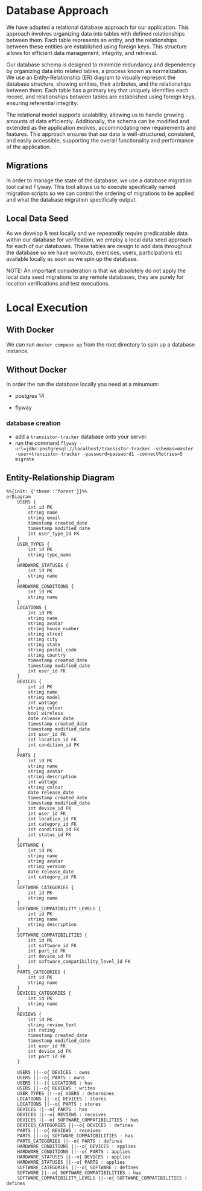 # Database Approach

We have adopted a relational database approach for our application. This approach involves organizing data into tables with defined relationships between them. Each table represents an entity, and the relationships between these entities are established using foreign keys. This structure allows for efficient data management, integrity, and retrieval.

Our database schema is designed to minimize redundancy and dependency by organizing data into related tables, a process known as normalization. We use an Entity-Relationship (ER) diagram to visually represent the database structure, showing entities, their attributes, and the relationships between them. Each table has a primary key that uniquely identifies each record, and relationships between tables are established using foreign keys, ensuring referential integrity.

The relational model supports scalability, allowing us to handle growing amounts of data efficiently. Additionally, the schema can be modified and extended as the application evolves, accommodating new requirements and features. This approach ensures that our data is well-structured, consistent, and easily accessible, supporting the overall functionality and performance of the application.

## Migrations

In order to manage the state of the database, we use a database migration tool called Flyway. This tool allows us to execute specifically named migration scripts so we can control the ordering of migrations to be applied and what the database migration specifically output.

## Local Data Seed

As we develop & test locally and we repeatedly require predicatable data within our database for verification, we employ a local data seed approach for each of our databases. These tables are design to add data throughout the database so we have workouts, exercises, users, participations etc available locally as soon as we spin up the database.

NOTE: An important consideration is that we absolutely do not apply the local data seed migrations to any remote databases, they are purely for location verifications and test executions.

# Local Execution

## With Docker
We can run `docker compose up` from the root directory to spin up a database instance.

## Without Docker
In order the run the database locally you need at a minumum:

- postgres 14

- flyway

### database creation
- add a `transistor-tracker` database onto your server.
- run the command `flyway -url=jdbc:postgresql://localhost/transistor-tracker -schemas=master -user=transistor-tracker -password=password1 -connectRetries=5 migrate`


## Entity-Relationship Diagram

```mermaid
%%{init: {'theme':'forest'}}%%
erDiagram
    USERS {
        int id PK
        string name
        string email
        timestamp created_date
        timestamp modified_date
        int user_type_id FK
    }
    USER_TYPES {
        int id PK
        string type_name
    }
    HARDWARE_STATUSES {
        int id PK
        string name
    }
    HARDWARE_CONDITIONS {
        int id PK
        string name
    }
    LOCATIONS {
        int id PK
        string name
        string avatar
        string house_number
        string street
        string city
        string state
        string postal_code
        string country
        timestamp created_date
        timestamp modified_date
        int user_id FK
    }
    DEVICES {
        int id PK
        string name
        string model
        int wattage
        string colour
        bool wireless
        date release_date
        timestamp created_date
        timestamp modified_date
        int user_id FK
        int location_id FK
        int condition_id FK
    }
    PARTS {
        int id PK
        string name
        string avatar
        string description
        int wattage
        string colour
        date release_date
        timestamp created_date
        timestamp modified_date
        int device_id FK
        int user_id FK
        int location_id FK
        int category_id FK
        int condition_id FK
        int status_id FK
    }
    SOFTWARE {
        int id PK
        string name
        string avatar
        string version
        date release_date
        int category_id FK
    }
    SOFTWARE_CATEGORIES {
        int id PK
        string name
    }
    SOFTWARE_COMPATIBILITY_LEVELS {
        int id PK
        string name
        string description
    }
    SOFTWARE_COMPATIBILITIES {
        int id PK
        int software_id FK
        int part_id FK
        int device_id FK
        int software_compatibility_level_id FK
    }
    PARTS_CATEGORIES {
        int id PK
        string name
    }
    DEVICES_CATEGORIES {
        int id PK
        string name
    }
    REVIEWS {
        int id PK
        string review_text
        int rating
        timestamp created_date
        timestamp modified_date
        int user_id FK
        int device_id FK
        int part_id FK
    }

    USERS ||--o{ DEVICES : owns
    USERS ||--o{ PARTS : owns
    USERS ||--|{ LOCATIONS : has
    USERS ||--o{ REVIEWS : writes
    USER_TYPES ||--o{ USERS : determines
    LOCATIONS ||--o{ DEVICES : stores
    LOCATIONS ||--o{ PARTS : stores
    DEVICES ||--o{ PARTS : has
    DEVICES ||--o{ REVIEWS : receives
    DEVICES ||--o{ SOFTWARE_COMPATIBILITIES : has
    DEVICES_CATEGORIES ||--o{ DEVICES : defines
    PARTS ||--o{ REVIEWS : receives
    PARTS ||--o{ SOFTWARE_COMPATIBILITIES : has
    PARTS_CATEGORIES ||--o{ PARTS : defines
    HARDWARE_CONDITIONS ||--o{ DEVICES : applies
    HARDWARE_CONDITIONS ||--o{ PARTS : applies
    HARDWARE_STATUSES ||--o{ DEVICES : applies
    HARDWARE_STATUSES ||--o{ PARTS : applies
    SOFTWARE_CATEGORIES ||--o{ SOFTWARE : defines
    SOFTWARE ||--o{ SOFTWARE_COMPATIBILITIES : has
    SOFTWARE_COMPATIBILITY_LEVELS ||--o{ SOFTWARE_COMPATIBILITIES : defines